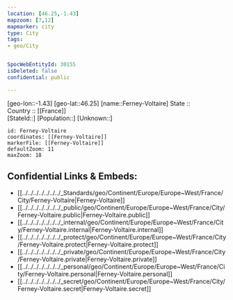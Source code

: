 ```yaml
---
location: [46.25,-1.43] 
mapzoom: [7,12] 
mapmarker: city 
type: City
tags:
- geo/City


SpocWebEntityId: 30155
isDeleted: false
confidential: public

---
```

[geo-lon::-1.43] 
[geo-lat::46.25] 
[name::Ferney-Voltaire] 
State ::  
Country :: [[France]]  
[StateId::] 
[Population::] 
[Unknown::] 


```leaflet
id: Ferney-Voltaire
coordinates: [[Ferney-Voltaire]] 
markerFile: [[Ferney-Voltaire]] 
defaultZoom: 11 
maxZoom: 18
```


## Confidential Links & Embeds: 
- [[../../../../../../../_Standards/geo/Continent/Europe/Europe~West/France/City/Ferney-Voltaire|Ferney-Voltaire]] 
- [[../../../../../../../_public/geo/Continent/Europe/Europe~West/France/City/Ferney-Voltaire.public|Ferney-Voltaire.public]] 
- [[../../../../../../../_internal/geo/Continent/Europe/Europe~West/France/City/Ferney-Voltaire.internal|Ferney-Voltaire.internal]] 
- [[../../../../../../../_protect/geo/Continent/Europe/Europe~West/France/City/Ferney-Voltaire.protect|Ferney-Voltaire.protect]] 
- [[../../../../../../../_private/geo/Continent/Europe/Europe~West/France/City/Ferney-Voltaire.private|Ferney-Voltaire.private]] 
- [[../../../../../../../_personal/geo/Continent/Europe/Europe~West/France/City/Ferney-Voltaire.personal|Ferney-Voltaire.personal]] 
- [[../../../../../../../_secret/geo/Continent/Europe/Europe~West/France/City/Ferney-Voltaire.secret|Ferney-Voltaire.secret]] 
